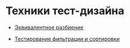 # Техники тест-дизайна

- [Эквивалентное разбиение](https://docs.google.com/spreadsheets/d/1TnXU4__UleUAVhI3SQEQ7AJjsy9pBFCwyW8u4EdKz-Y/edit?gid=1618612150#gid=1618612150) 

- [Тестирование фильтрации и сортировки](https://docs.google.com/spreadsheets/d/1UVmWXfq6HqqvEqzsUFEc0j8mqXU2U5Yu92X9l9NGc-Q/edit?usp=sharing)
